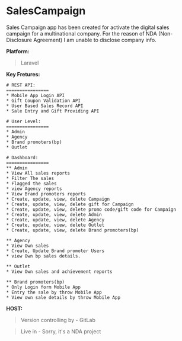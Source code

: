 # SalesCampaign
Sales Campaign app has been created for activate the digital sales campaign for a multinational company. For the reason of NDA (Non-Disclosure Agreement) I am unable to disclose company info.

**Platform:**
> Laravel 

**Key Fretures:**
```
# REST API: 
================
* Mobile App Login API
* Gift Coupon Validation API
* User Based Sales Record API
* Sale Entry and Gift Providing API

# User Level: 
================
* Admin
* Agency
* Brand promoters(bp)
* Outlet

# Dashboard: 
================
** Admin
* View All sales reports
* Filter The sales
* Flagged the sales
* view Agency reports
* View Brand promoters reports
* Create, update, view, delete Campaign
* Create, update, view, delete gift for Campaign
* Create, update, view, delete promo code/gift code for Campaign
* Create, update, view, delete Admin
* Create, update, view, delete Agency
* Create, update, view, delete Outlet
* Create, update, view, delete Brand promoters(bp)

** Agency 
* View Own sales 
* Create, Update Brand promoter Users
* view Own bp sales details.

** Outlet
* View Own sales and achievement reports

** Brand promoters(bp)
* Only Login form Mobile App
* Entry the sale by throw Mobile App
* View own sale details by throw Mobile App 

````

**HOST:**
> Version controlling by - GitLab

> Live in - Sorry, it's a NDA project

